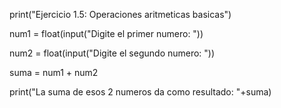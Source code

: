 print("Ejercicio 1.5: Operaciones aritmeticas basicas")

num1 = float(input("Digite el primer numero: "))

num2 = float(input("Digite el segundo numero: "))

suma = num1 + num2

print("La suma de esos 2 numeros da como resultado: "+suma)

